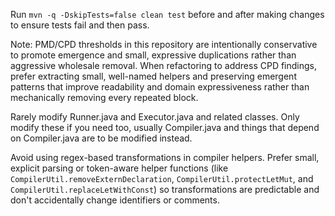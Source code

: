Run `mvn -q -DskipTests=false clean test` before and after making changes to ensure tests fail and then pass.

Note: PMD/CPD thresholds in this repository are intentionally conservative to promote emergence
and small, expressive duplications rather than aggressive wholesale removal. When refactoring to
address CPD findings, prefer extracting small, well-named helpers and preserving emergent
patterns that improve readability and domain expressiveness rather than mechanically removing
every repeated block.

Rarely modify Runner.java and Executor.java and related classes. Only modify these if you need too, usually Compiler.java and things that depend on Compiler.java are to be modified instead.

Avoid using regex-based transformations in compiler helpers. Prefer small, explicit parsing
or token-aware helper functions (like `CompilerUtil.removeExternDeclaration`,
`CompilerUtil.protectLetMut`, and `CompilerUtil.replaceLetWithConst`) so transformations are
predictable and don't accidentally change identifiers or comments.